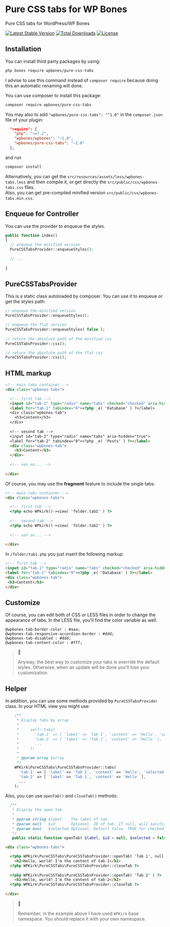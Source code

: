 # Pure CSS tabs for WP Bones

Pure CSS tabs for WordPress/WP Bones

[![Latest Stable Version](https://poser.pugx.org/wpbones/pure-css-tabs/v/stable)](https://packagist.org/packages/wpbones/pure-css-tabs)
[![Total Downloads](https://poser.pugx.org/wpbones/pure-css-tabs/downloads)](https://packagist.org/packages/wpbones/pure-css-tabs)
[![License](https://poser.pugx.org/wpbones/pure-css-tabs/license)](https://packagist.org/packages/wpbones/pure-css-tabs)

## Installation

You can install third party packages by using:

```sh
php bones require wpbones/pure-css-tabs
```
   
I advise to use this command instead of `composer require` because doing this an automatic renaming will done.  

You can use composer to install this package:

```sh
composer require wpbones/pure-css-tabs
```

You may also to add `"wpbones/pure-css-tabs": "^1.0"` in the `composer.json` file of your plugin:
 
```json
  "require": {
    "php": ">=7.2",
    "wpbones/wpbones": "~1.0",
    "wpbones/pure-css-tabs": "~1.0"
  },
```

and run 

```sh
composer install
```
    
Alternatively, you can get the `src/resources/assets/less/wpbones-tabs.less` and then compile it, or get directly the `src/public/css/wpbones-tabs.css` files.    
Also, you can get pre-compiled minified version `src/public/css/wpbones-tabs.min.css`.

## Enqueue for Controller

You can use the provider to enqueue the styles.

```php
public function index()
{
  // enqueue the minified version
  PureCSSTabsProvider::enqueueStyles();
  
  // ...
  
}
```

## PureCSSTabsProvider

This is a static class autoloaded by composer. You can use it to enqueue or get the styles path:

```php
// enqueue the minified version
PureCSSTabsProvider::enqueueStyles();

// enqueue the flat version
PureCSSTabsProvider::enqueueStyles( false );
    
// return the absolute path of the minified css
PureCSSTabsProvider::css();

// return the absolute path of the flat css
PureCSSTabsProvider::css();   
```

## HTML markup

```html
<!-- main tabs container -->
<div class="wpbones-tabs">

  <!-- first tab -->
  <input id="tab-1" type="radio" name="tabs" checked="checked" aria-hidden="true">
  <label for="tab-1" tabindex="0"><?php _e( 'Database' ) ?</label>
  <div class="wpbones-tab">
    <h3>Content</h3>
  </div>
  
  <!-- second tab -->
  <input id="tab-2" type="radio" name="tabs" aria-hidden="true">
  <label for="tab-2" tabindex="0"><?php _e( 'Posts' ) ?></label>
  <div class="wpbones-tab">
    <h3>Content</h3>
  </div>  
  
  <!-- son on... -->
  
</div>
```

Of course, you may use the **fragment** feature to include the single tabs:

```html
<!-- main tabs container -->
<div class="wpbones-tabs">

  <!-- first tab -->
  <?php echo WPkirk()->view( 'folder.tab1' ) ?>
  
  <!-- second tab -->
  <?php echo WPkirk()->view( 'folder.tab2' ) ?>
  
  <!-- son on... -->
  
</div>
```
 In `/folder/tab1.php` you just insert the following markup:
 
 ```html
<!-- first tab -->
<input id="tab-1" type="radio" name="tabs" checked="checked" aria-hidden="true">
<label for="tab-1" tabindex="0"><?php _e( 'Database' ) ?></label>
<div class="wpbones-tab">
  <h3>Content</h3>
</div>
```

## Customize

Of course, you can edit both of CSS or LESS files in order to change the appearance of tabs.
In the LESS file, you'll find the color variable as well.

```less
@wpbones-tab-border-color : #aaa;
@wpbones-tab-responsive-accordion-border : #ddd;
@wpbones-tab-disabled : #ddd;
@wpbones-tab-content-color : #fff;
```

> :pushpin:
>
> Anyway, the best way to customize your tabs is override the default styles. Otherwise, when an update will be done you'll lose your customization.

## Helper

In addition, you can use some methods provided by `PureCSSTabsProvider` class.
In your HTML view you might use:

```php
    /**
     * Display tabs by array
     *
     *     self::tabs(
     *       'tab-1' => [ 'label' => 'Tab 1', 'content' => 'Hello', 'selected' => true ],
     *       'tab-2' => [ 'label' => 'Tab 1', 'content' => 'Hello' ],
     *       ...
     *     );
     *
     * @param array $array
     */
    WPKirk\PureCSSTabs\PureCSSTabsProvider::tabs(
      'tab-1' => [ 'label' => 'Tab 1', 'content' => 'Hello', 'selected' => true ],
      'tab-2' => [ 'label' => 'Tab 1', 'content' => 'Hello' ],
      ...
    );
```

Also, you can use `openTab()` and `closeTab()` methods:

```php
  /**
   * Display the open tab.
   *
   * @param string $label    The label of tab.
   * @param null   $id       Optional. ID of tab. If null, will sanitize_title() the label.
   * @param bool   $selected Optional. Default false. TRUE for checked.
   */
   public static function openTab( $label, $id = null, $selected = false ) {}
```

```html
<div class="wpbones-tabs">

  <?php WPKirk\PureCSSTabs\PureCSSTabsProvider::openTab( 'Tab 1', null, true ) ?>
    <h2>Hello, world! I'm the content of tab-1</h2>
  <?php WPKirk\PureCSSTabs\PureCSSTabsProvider::closeTab ?>
    
  <?php WPKirk\PureCSSTabs\PureCSSTabsProvider::openTab( 'Tab 2' ) ?>
    <h2>Hello, world! I'm the content of tab-2</h2>
  <?php WPKirk\PureCSSTabs\PureCSSTabsProvider::closeTab ?>
    
</div>    
```
> :pushpin:
>
> Remember, in the example above I have used `WPKirk` base namespace. You should replace it with your own namespace.

